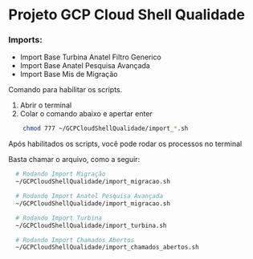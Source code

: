 # Projeto GCP Cloud Shell Qualidade

### Imports:

  - Import Base Turbina Anatel Filtro Generico
  - Import Base Anatel Pesquisa Avançada
  - Import Base Mis de Migração

Comando para habilitar os scripts.
  1. Abrir o terminal
  2. Colar o comando abaixo e apertar enter
  
```bash
    chmod 777 ~/GCPCloudShellQualidade/import_*.sh
```

Após habilitados os scripts, você pode rodar os processos no terminal

Basta chamar o arquivo, como a seguir:

```bash
  # Rodando Import Migração
  ~/GCPCloudShellQualidade/import_migracao.sh

  # Rodando Import Anatel Pesquisa Avançada
  ~/GCPCloudShellQualidade/import_migracao.sh

  # Rodando Import Turbina
  ~/GCPCloudShellQualidade/import_turbina.sh

  # Rodando Import Chamados Abertos
  ~/GCPCloudShellQualidade/import_chamados_abertos.sh
```